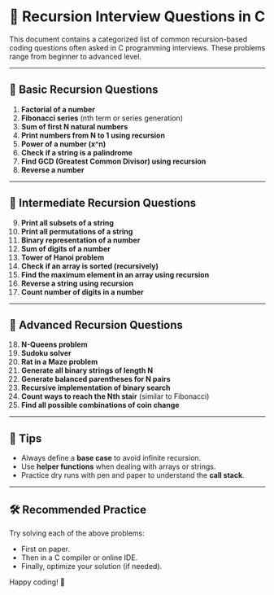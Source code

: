 # 📘 Recursion Interview Questions in C

This document contains a categorized list of common recursion-based coding questions often asked in C programming interviews. These problems range from beginner to advanced level.

---

## 🔹 Basic Recursion Questions
1. **Factorial of a number**
2. **Fibonacci series** (nth term or series generation)
3. **Sum of first N natural numbers**
4. **Print numbers from N to 1 using recursion**
5. **Power of a number (x^n)**
6. **Check if a string is a palindrome**
7. **Find GCD (Greatest Common Divisor) using recursion**
8. **Reverse a number**

---

## 🔹 Intermediate Recursion Questions
9. **Print all subsets of a string**
10. **Print all permutations of a string**
11. **Binary representation of a number**
12. **Sum of digits of a number**
13. **Tower of Hanoi problem**
14. **Check if an array is sorted (recursively)**
15. **Find the maximum element in an array using recursion**
16. **Reverse a string using recursion**
17. **Count number of digits in a number**

---

## 🔹 Advanced Recursion Questions
18. **N-Queens problem**
19. **Sudoku solver**
20. **Rat in a Maze problem**
21. **Generate all binary strings of length N**
22. **Generate balanced parentheses for N pairs**
23. **Recursive implementation of binary search**
24. **Count ways to reach the Nth stair** (similar to Fibonacci)
25. **Find all possible combinations of coin change**

---

## 🧠 Tips
- Always define a **base case** to avoid infinite recursion.
- Use **helper functions** when dealing with arrays or strings.
- Practice dry runs with pen and paper to understand the **call stack**.

---

## 🛠️ Recommended Practice
Try solving each of the above problems:
- First on paper.
- Then in a C compiler or online IDE.
- Finally, optimize your solution (if needed).

Happy coding! 🚀
